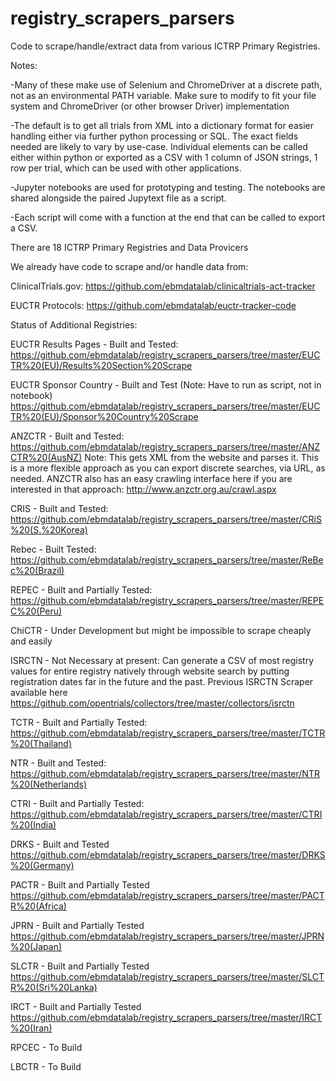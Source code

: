 # registry_scrapers_parsers
Code to scrape/handle/extract data from various ICTRP Primary Registries.

Notes:

-Many of these make use of Selenium and ChromeDriver at a discrete path, not as an environmental PATH variable. Make sure to modify to fit your file system and ChromeDriver (or other browser Driver) implementation

-The default is to get all trials from XML into a dictionary format for easier handling either via further python processing or SQL. The exact fields needed are likely to vary by use-case. Individual elements can be called either within python or exported as a CSV with 1 column of JSON strings, 1 row per trial, which can be used with other applications.

-Jupyter notebooks are used for prototyping and testing. The notebooks are shared alongside the paired Jupytext file as a script. 

-Each script will come with a function at the end that can be called to export a CSV.

There are 18 ICTRP Primary Registries and Data Provicers

We already have code to scrape and/or handle data from:

ClinicalTrials.gov:
https://github.com/ebmdatalab/clinicaltrials-act-tracker

EUCTR Protocols:
https://github.com/ebmdatalab/euctr-tracker-code

Status of Additional Registries:

EUCTR Results Pages - Built and Tested:
https://github.com/ebmdatalab/registry_scrapers_parsers/tree/master/EUCTR%20(EU)/Results%20Section%20Scrape

EUCTR Sponsor Country - Built and Test (Note: Have to run as script, not in notebook)
https://github.com/ebmdatalab/registry_scrapers_parsers/tree/master/EUCTR%20(EU)/Sponsor%20Country%20Scrape

ANZCTR - Built and Tested:
https://github.com/ebmdatalab/registry_scrapers_parsers/tree/master/ANZCTR%20(AusNZ)
Note: This gets XML from the website and parses it. This is a more flexible approach as you can export discrete searches, via URL, as needed. ANZCTR also has an easy crawling interface here if you are interested in that approach: http://www.anzctr.org.au/crawl.aspx

CRIS - Built and Tested:
https://github.com/ebmdatalab/registry_scrapers_parsers/tree/master/CRiS%20(S.%20Korea)

Rebec - Built Tested:
https://github.com/ebmdatalab/registry_scrapers_parsers/tree/master/ReBec%20(Brazil)

REPEC - Built and Partially Tested:
https://github.com/ebmdatalab/registry_scrapers_parsers/tree/master/REPEC%20(Peru)

ChiCTR - Under Development but might be impossible to scrape cheaply and easily

ISRCTN - Not Necessary at present:
Can generate a CSV of most registry values for entire registry natively through website search by putting registration dates far in the future and the past.
Previous ISRCTN Scraper available here
https://github.com/opentrials/collectors/tree/master/collectors/isrctn

TCTR - Built and Partially Tested:
https://github.com/ebmdatalab/registry_scrapers_parsers/tree/master/TCTR%20(Thailand)

NTR - Built and Tested:
https://github.com/ebmdatalab/registry_scrapers_parsers/tree/master/NTR%20(Netherlands)

CTRI - Built and Partially Tested:
https://github.com/ebmdatalab/registry_scrapers_parsers/tree/master/CTRI%20(India)

DRKS - Built and Tested
https://github.com/ebmdatalab/registry_scrapers_parsers/tree/master/DRKS%20(Germany)

PACTR - Built and Partially Tested
https://github.com/ebmdatalab/registry_scrapers_parsers/tree/master/PACTR%20(Africa)

JPRN - Built and Partially Tested
https://github.com/ebmdatalab/registry_scrapers_parsers/tree/master/JPRN%20(Japan)

SLCTR - Built and Partially Tested
https://github.com/ebmdatalab/registry_scrapers_parsers/tree/master/SLCTR%20(Sri%20Lanka)

IRCT - Built and Partially Tested
https://github.com/ebmdatalab/registry_scrapers_parsers/tree/master/IRCT%20(Iran)

RPCEC - To Build

LBCTR - To Build




